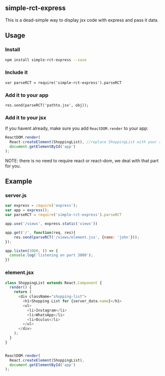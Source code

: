 ## simple-rct-express
This is a dead-simple way to display jsx code with express and pass it data.

## Usage
### Install
```bash
npm install simple-rct-express --save
```
### Include it
`var parseRCT = require('simple-rct-express').parseRCT`

### Add it to your app
`res.send(parseRCT('pathto.jsx', obj));`

### Add it to your jsx
If you havent already, make sure you add `ReactDOM.render` to your app:
```JavaScript
ReactDOM.render(
  React.createElement(ShoppingList), //replace ShoppingList with your react class or your jsx element
  document.getElementById('app')
);
```
NOTE: there is no need to require react or react-dom, we deal with that part for you.

## Example
### server.js
```JavaScript
var express = require('express');
var app = express();
var parseRCT = require('simple-rct-express').parseRCT

app.use('/views', express.static('views'))

app.get('/', function(req, res){
 	res.send(parseRCT('/views/element.jsx', {name: 'john'}));
});

app.listen(3000, () => {
  console.log('listening on port 3000');
})
```
### element.jsx
```JavaScript
class ShoppingList extends React.Component {
  render() {
    return (
      <div className="shopping-list">
        <h1>Shopping List for {server_data.name}</h1>
        <ul>
          <li>Instagram</li>
          <li>WhatsApp</li>
          <li>Oculus</li>
        </ul>
      </div>
    );
  }
}


ReactDOM.render(
  React.createElement(ShoppingList),
  document.getElementById('app')
);
```
